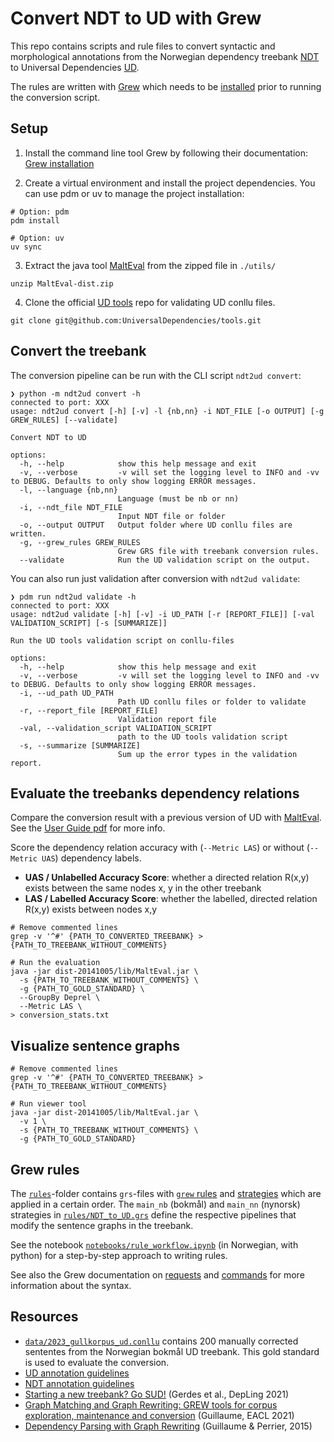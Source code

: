 # Convert NDT to UD with Grew

This repo contains scripts and rule files to convert syntactic and morphological annotations from the Norwegian dependency treebank [NDT](https://www.nb.no/sprakbanken/en/resource-catalogue/oai-nb-no-sbr-10/) to Universal Dependencies [UD](https://universaldependencies.org/).

The rules are written with [Grew](https://grew.fr/) which needs to be [installed](https://grew.fr/usage/install/) prior to running the conversion script.

## Setup

1. Install the command line tool Grew by following their documentation: [Grew installation](https://grew.fr/usage/install/)

2. Create a virtual environment and install the project dependencies. You can use pdm or uv to manage the project installation:

  ```shell
  # Option: pdm
  pdm install

  # Option: uv
  uv sync
  ```

3. Extract the java tool [MaltEval](https://www.maltparser.org/malteval.html) from the zipped file in `./utils/`

  ``` shell
  unzip MaltEval-dist.zip
  ```

4. Clone the official [UD tools](https://github.com/UniversalDependencies/tools/) repo for validating UD conllu files.

  ``` shell
  git clone git@github.com:UniversalDependencies/tools.git
  ```

## Convert the treebank

The conversion pipeline can be run with the CLI script `ndt2ud convert`:

``` shell
❯ python -m ndt2ud convert -h
connected to port: XXX
usage: ndt2ud convert [-h] [-v] -l {nb,nn} -i NDT_FILE [-o OUTPUT] [-g GREW_RULES] [--validate]

Convert NDT to UD

options:
  -h, --help            show this help message and exit
  -v, --verbose         -v will set the logging level to INFO and -vv to DEBUG. Defaults to only show logging ERROR messages.
  -l, --language {nb,nn}
                        Language (must be nb or nn)
  -i, --ndt_file NDT_FILE
                        Input NDT file or folder
  -o, --output OUTPUT   Output folder where UD conllu files are written.
  -g, --grew_rules GREW_RULES
                        Grew GRS file with treebank conversion rules.
  --validate            Run the UD validation script on the output.
```

You can also run just validation after conversion with `ndt2ud validate`:

```shell
❯ pdm run ndt2ud validate -h
connected to port: XXX
usage: ndt2ud validate [-h] [-v] -i UD_PATH [-r [REPORT_FILE]] [-val VALIDATION_SCRIPT] [-s [SUMMARIZE]]

Run the UD tools validation script on conllu-files

options:
  -h, --help            show this help message and exit
  -v, --verbose         -v will set the logging level to INFO and -vv to DEBUG. Defaults to only show logging ERROR messages.
  -i, --ud_path UD_PATH
                        Path UD conllu files or folder to validate
  -r, --report_file [REPORT_FILE]
                        Validation report file
  -val, --validation_script VALIDATION_SCRIPT
                        path to the UD tools validation script
  -s, --summarize [SUMMARIZE]
                        Sum up the error types in the validation report.
```

## Evaluate the treebanks dependency relations

Compare the conversion result with a previous version of UD with [MaltEval](https://www.maltparser.org/malteval.html). See the [User Guide pdf](dist-20141005/doc/MaltEvalUserGuide.pdf) for more info.

Score the dependency relation accuracy with (`--Metric LAS`) or without (`--Metric UAS`) dependency labels.

- **UAS / Unlabelled Accuracy Score**: whether a directed relation R(x,y) exists between the same nodes x, y in the other treebank
- **LAS / Labelled Accuracy Score**: whether the labelled, directed relation R(x,y) exists between nodes x,y

```shell
# Remove commented lines
grep -v '^#' {PATH_TO_CONVERTED_TREEBANK} > {PATH_TO_TREEBANK_WITHOUT_COMMENTS}

# Run the evaluation
java -jar dist-20141005/lib/MaltEval.jar \
  -s {PATH_TO_TREEBANK_WITHOUT_COMMENTS} \
  -g {PATH_TO_GOLD_STANDARD} \
  --GroupBy Deprel \
  --Metric LAS \
> conversion_stats.txt
```

## Visualize sentence graphs

```shell
# Remove commented lines
grep -v '^#' {PATH_TO_CONVERTED_TREEBANK} > {PATH_TO_TREEBANK_WITHOUT_COMMENTS}

# Run viewer tool
java -jar dist-20141005/lib/MaltEval.jar \
  -v 1 \
  -s {PATH_TO_TREEBANK_WITHOUT_COMMENTS} \
  -g {PATH_TO_GOLD_STANDARD}
```

## Grew rules

The [`rules`](./rules)-folder contains `grs`-files with [`grew` rules](https://grew.fr/doc/rule/) and [strategies](https://grew.fr/doc/grs/) which are applied in a certain order.
The `main_nb` (bokmål) and `main_nn` (nynorsk) strategies in [`rules/NDT_to_UD.grs`](rules/NDT_to_UD.grs) define the respective pipelines that modify the sentence graphs in the treebank.

See the notebook [`notebooks/rule_workflow.ipynb`](notebooks/rule_workflow.ipynb) (in Norwegian, with python) for a step-by-step approach to writing rules.

See also the Grew documentation on [requests](https://grew.fr/doc/request/) and [commands](https://grew.fr/doc/commands/) for more information about the syntax.

## Resources

- [`data/2023_gullkorpus_ud.conllu`](./data/gullkorpus/2023_gullkorpus_ud.conllu) contains 200 manually corrected sententes from the Norwegian bokmål UD treebank. This gold standard is used to evaluate the conversion.
- [UD annotation guidelines](https://universaldependencies.org/guidelines.html)
- [NDT annotation guidelines](https://www.nb.no/sbfil/dok/20140314_guidelines_ndt_english.pdf)
- [Starting a new treebank? Go SUD!](https://aclanthology.org/2021.depling-1.4) (Gerdes et al., DepLing 2021)
- [Graph Matching and Graph Rewriting: GREW tools for corpus exploration, maintenance and conversion](https://aclanthology.org/2021.eacl-demos.21) (Guillaume, EACL 2021)
- [Dependency Parsing with Graph Rewriting](https://aclanthology.org/W15-2204) (Guillaume & Perrier, 2015)
